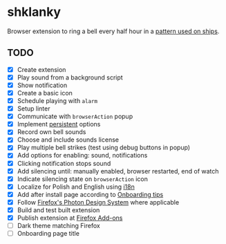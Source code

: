 # shklanky

Browser extension to ring a bell every half hour in a [pattern used on ships](https://en.wikipedia.org/wiki/Ship%27s_bell#Strikes_of_the_ship's_bell).

## TODO

- [x] Create extension
- [x] Play sound from a background script
- [x] Show notification
- [x] Create a basic icon
- [x] Schedule playing with `alarm`
- [x] Setup linter
- [x] Communicate with `browserAction` popup
- [x] Implement [persistent](https://extensionworkshop.com/documentation/develop/testing-persistent-and-restart-features/) options
- [x] Record own bell sounds
- [x] Choose and include sounds license
- [x] Play multiple bell strikes (test using debug buttons in popup)
- [x] Add options for enabling: sound, notifications
- [x] Clicking notification stops sound
- [x] Add silencing until: manually enabled, browser restarted, end of watch
- [x] Indicate silencing state on `browserAction` icon
- [x] Localize for Polish and English using [i18n](https://developer.mozilla.org/en-US/docs/Mozilla/Add-ons/WebExtensions/API/i18n)
- [x] Add after install page according to [Onboarding tips](https://extensionworkshop.com/documentation/develop/onboard-upboard-offboard-users/)
- [x] Follow [Firefox's Photon Design System](https://design.firefox.com/photon/) where applicable
- [x] Build and test built extension
- [x] Publish extension at [Firefox Add-ons](https://addons.mozilla.org/en-US/firefox/addon/shklanky/)
- [ ] Dark theme matching Firefox
- [ ] Onboarding page title
